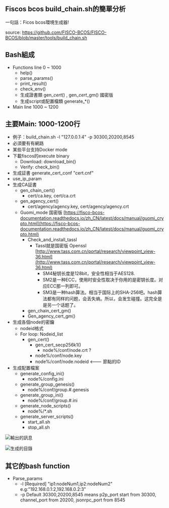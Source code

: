 

## Fiscos bcos build_chain.sh的簡單分析

一句話：Ficos bcos環境生成器!

source: https://github.com/FISCO-BCOS/FISCO-BCOS/blob/master/tools/build_chain.sh


## Bash組成



*   Functions line 0 ~ 1000
    *   help()
    *   parse_params()
    *   print_result()
    *   check_env() 
    *   生成證書類 gen_*_cert_*() , gen_*_cert_*_gm() 國密版
    *   生成script或配置檔類 generate_*()
*   Main line 1000 ~ 1200


## 主要Main: 1000-1200行



*   例子：build_chain.sh -l "127.0.0.1:4" -p 30300,20200,8545
*   必須要有有網路
*   某些平台支持Docker mode
*   下載fiscos的execute binary
    *   Download: download_bin()
    *   Verify: check_bin()
*   生成証書 generate_cert_conf "cert.cnf"
*   use_ip_param
*   生成CA証書 
    *   gen_chain_cert()
        * cert/ca.key, cert/ca.crt
    *   gen_agency_cert()
        * cert/agency/agency.key, cert/agency/agency.crt
    *   Guomi_mode 国密版 [https://fisco-bcos-documentation.readthedocs.io/zh_CN/latest/docs/manual/guomi_crypto.html](https://fisco-bcos-documentation.readthedocs.io/zh_CN/latest/docs/manual/guomi_crypto.html)
        *   Check_and_install_tassl
            *   Tassl就是国密版 Openssl [http://www.tass.com.cn/portal/research/viewpoint_view-36.html](http://www.tass.com.cn/portal/research/viewpoint_view-36.html)
                *   SM4秘钥长度是128bit，安全性相当于AES128.
                *   SM2是一种ECC，使用时安全性取决于你用的是密钥长度。对应ECC那一列即可。
                *   SM3是一种hash算法。相当于国际上的SHA-256吧。hash算法都有同样的问题，会丢失熵。所以，会发生碰撞。这完全是是另一个话题了。
        *   gen_chain_cert_gm()
        *   Gen_agency_cert_gm()
*   生成各個node的密鑰
    *   nodeid格式
    *   For loop: Nodeid_list 
        *   gen_cert()
            *  gen_cert_secp256k1()
                 *  node%/conf/node.crt ?
            *   node%/conf/node.key
            *   node%/conf/node.nodeid <--- 節點的ID
*   生成配置檔案
    *   generate_config_ini()
        *   node%/config.ini
    *   generate_group_genesis()
        *   node%/conf/group.#.genesis
    *   generate_group_ini()
        *   node%/conf/group.#.ini
    *   generate_node_scripts()
        *   node%/*.sh
    *   generate_server_scripts()
        *   start_all.sh
        *   stop_all.sh


![輸出的訊息](https://i.imgur.com/KJYkpgo.png)

![生成的目錄](https://i.imgur.com/TDXUvgx.png)


## 其它的bash function



*   Parse_params
    *   -l <IP list>                        [Required] "ip1:nodeNum1,ip2:nodeNum2" e.g:"192.168.0.1:2,192.168.0.2:3"
    *   -p <Start Port>                     Default 30300,20200,8545 means p2p_port start from 30300, channel_port from 20200, jsonrpc_port from 8545
